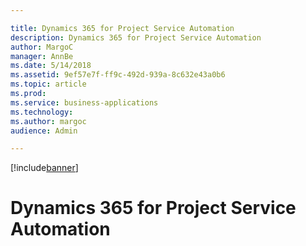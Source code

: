 ```yaml
---

title: Dynamics 365 for Project Service Automation
description: Dynamics 365 for Project Service Automation
author: MargoC
manager: AnnBe
ms.date: 5/14/2018
ms.assetid: 9ef57e7f-ff9c-492d-939a-8c632e43a0b6
ms.topic: article
ms.prod: 
ms.service: business-applications
ms.technology: 
ms.author: margoc
audience: Admin

---
```


[!include[banner](../../../includes/banner.md)]

#  Dynamics 365 for Project Service Automation


